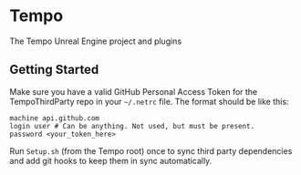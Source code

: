 # Tempo
The Tempo Unreal Engine project and plugins

## Getting Started
Make sure you have a valid GitHub Personal Access Token for the TempoThirdParty repo in your `~/.netrc` file. The format should be like this:
```
machine api.github.com
login user # Can be anything. Not used, but must be present.
password <your_token_here>
```
Run `Setup.sh` (from the Tempo root) once to sync third party dependencies and add git hooks to keep them in sync automatically.
